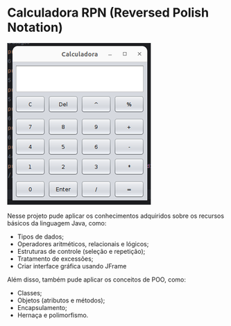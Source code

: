 # Calculadora RPN (Reversed Polish Notation)

![Imagem do Resultado Final da Calculadora](ResulltadoFinal.png)

Nesse projeto pude aplicar os conhecimentos adquiridos sobre os recursos básicos da linguagem Java, como:
- Tipos de dados;
- Operadores aritméticos, relacionais e lógicos;
- Estruturas de controle (seleção e repetição);
- Tratamento de excessões;
- Criar interface gráfica usando JFrame

Além disso, também pude aplicar os conceitos de POO, como:
- Classes;
- Objetos (atributos e métodos);
- Encapsulamento;
- Hernaça e polimorfismo.